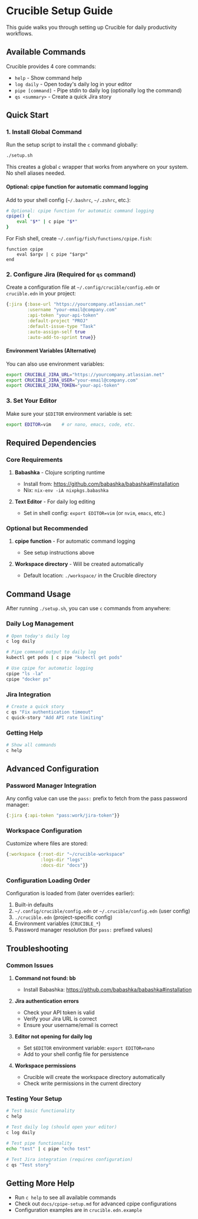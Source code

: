 # Crucible Setup Guide

This guide walks you through setting up Crucible for daily productivity workflows.

## Available Commands

Crucible provides 4 core commands:

- `help` - Show command help
- `log daily` - Open today's daily log in your editor
- `pipe [command]` - Pipe stdin to daily log (optionally log the command)
- `qs <summary>` - Create a quick Jira story

## Quick Start

### 1. Install Global Command

Run the setup script to install the `c` command globally:

```bash
./setup.sh
```

This creates a global `c` wrapper that works from anywhere on your system. No shell aliases needed.

#### Optional: cpipe function for automatic command logging

Add to your shell config (`~/.bashrc`, `~/.zshrc`, etc.):

```bash
# Optional: cpipe function for automatic command logging
cpipe() {
    eval "$*" | c pipe "$*"
}
```

For Fish shell, create `~/.config/fish/functions/cpipe.fish`:

```fish
function cpipe
    eval $argv | c pipe "$argv"
end
```

### 2. Configure Jira (Required for `qs` command)

Create a configuration file at `~/.config/crucible/config.edn` or `crucible.edn` in your project:

```clojure
{:jira {:base-url "https://yourcompany.atlassian.net"
        :username "your-email@company.com"
        :api-token "your-api-token"
        :default-project "PROJ"
        :default-issue-type "Task"
        :auto-assign-self true
        :auto-add-to-sprint true}}
```

#### Environment Variables (Alternative)

You can also use environment variables:

```bash
export CRUCIBLE_JIRA_URL="https://yourcompany.atlassian.net"
export CRUCIBLE_JIRA_USER="your-email@company.com"
export CRUCIBLE_JIRA_TOKEN="your-api-token"
```

### 3. Set Your Editor

Make sure your `$EDITOR` environment variable is set:

```bash
export EDITOR=vim    # or nano, emacs, code, etc.
```

## Required Dependencies

### Core Requirements

1. **Babashka** - Clojure scripting runtime
   - Install from: https://github.com/babashka/babashka#installation
   - Nix: `nix-env -iA nixpkgs.babashka`

2. **Text Editor** - For daily log editing
   - Set in shell config: `export EDITOR=vim` (or `nvim`, `emacs`, etc.)

### Optional but Recommended

1. **cpipe function** - For automatic command logging
   - See setup instructions above

2. **Workspace directory** - Will be created automatically
   - Default location: `./workspace/` in the Crucible directory

## Command Usage

After running `./setup.sh`, you can use `c` commands from anywhere:

### Daily Log Management

```bash
# Open today's daily log
c log daily

# Pipe command output to daily log
kubectl get pods | c pipe "kubectl get pods"

# Use cpipe for automatic logging
cpipe "ls -la"
cpipe "docker ps"
```

### Jira Integration

```bash
# Create a quick story
c qs "Fix authentication timeout"
c quick-story "Add API rate limiting"
```

### Getting Help

```bash
# Show all commands
c help
```

## Advanced Configuration

### Password Manager Integration

Any config value can use the `pass:` prefix to fetch from the pass password manager:

```clojure
{:jira {:api-token "pass:work/jira-token"}}
```

### Workspace Configuration

Customize where files are stored:

```clojure
{:workspace {:root-dir "~/crucible-workspace"
             :logs-dir "logs"
             :docs-dir "docs"}}
```

### Configuration Loading Order

Configuration is loaded from (later overrides earlier):

1. Built-in defaults
2. `~/.config/crucible/config.edn` or `~/.crucible/config.edn` (user config)
3. `./crucible.edn` (project-specific config)
4. Environment variables (`CRUCIBLE_*`)
5. Password manager resolution (for `pass:` prefixed values)

## Troubleshooting

### Common Issues

1. **Command not found: bb**
   - Install Babashka: https://github.com/babashka/babashka#installation

2. **Jira authentication errors**
   - Check your API token is valid
   - Verify your Jira URL is correct
   - Ensure your username/email is correct

3. **Editor not opening for daily log**
   - Set `$EDITOR` environment variable: `export EDITOR=nano`
   - Add to your shell config file for persistence

4. **Workspace permissions**
   - Crucible will create the workspace directory automatically
   - Check write permissions in the current directory

### Testing Your Setup

```bash
# Test basic functionality
c help

# Test daily log (should open your editor)
c log daily

# Test pipe functionality
echo "test" | c pipe "echo test"

# Test Jira integration (requires configuration)
c qs "Test story"
```

## Getting More Help

- Run `c help` to see all available commands
- Check out `docs/cpipe-setup.md` for advanced cpipe configurations
- Configuration examples are in `crucible.edn.example`
